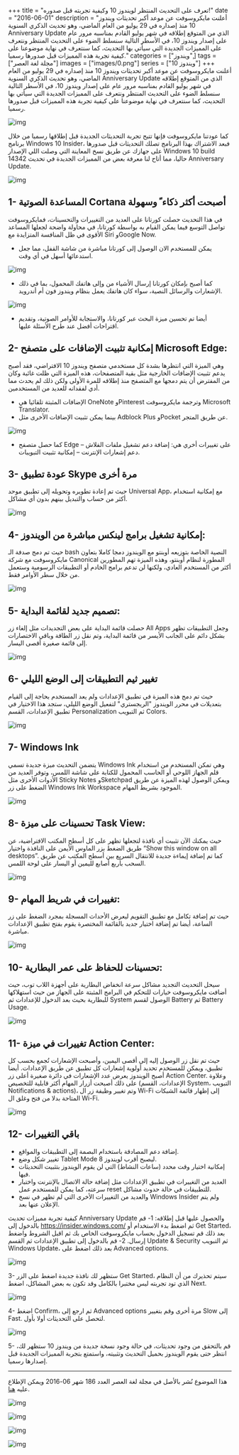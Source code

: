 +++
title = "تعرف على التحديث المنتظر لويندوز 10 وكيفية تجربته قبل صدوره!"
date = "2016-06-01"
description = "أعلنت مايكروسوفت عن موعد أكبر تحديثات ويندوز 10 منذ إصداره في 29 يوليو من العام الماضي، وهو تحديث الذكري السنوية Anniversary Update الذي من المتوقع إطلاقه في شهر يوليو القادم بمناسبه مرور عام على إصدار ويندوز 10، في الأسطر التالية سنسلط الضوء على التحديث المنتظر ونتعرف على المميزات الجديدة التي سيأتي بها التحديث، كما سنتعرف في نهاية موضوعنا على كيفية تجربة هذه المميزات قبل صدورها رسميا."
categories = ["ويندوز",]
tags = ["مجلة لغة العصر"]
images = ["images/0.png"]
series = ["ويندوز 10"]
+++
أعلنت مايكروسوفت عن موعد أكبر تحديثات ويندوز 10 منذ إصداره في 29 يوليو من العام الماضي، وهو تحديث الذكري السنوية Anniversary Update الذي من المتوقع إطلاقه في شهر يوليو القادم بمناسبه مرور عام على إصدار ويندوز 10، في الأسطر التالية سنسلط الضوء على التحديث المنتظر ونتعرف على المميزات الجديدة التي سيأتي بها التحديث، كما سنتعرف في نهاية موضوعنا على كيفية تجربة هذه المميزات قبل صدورها رسميا.

![img](images/1.png)

كما عودتنا مايكروسوفت فإنها تتيح تجربة التحديثات الجديدة قبل إطلاقها رسميا من خلال برنامج Windows 10 Insider، فبعد الاشتراك بهذا البرنامج تصلك التحديثات قبل صدورها على جهازك عن طريق نسخ المعاينة التي وصلت اللي الإصدار Windows 10 build 14342 حاليا، مما أتاح لنا معرفة بعض من المميزات الجديدة في تحديث Anniversary Update.

![img](images/2.png)

## 1- المساعدة الصوتية Cortana أصبحت أكثر ذكاء ً وسهولة

في هذا التحديث حصلت كورتانا على العديد من التغييرات والتحسينات، فمايكروسوفت تواصل التوسع فيما يمكن القيام به بواسطة كورتانا، في محاولة واضحة لجعلها المساعد الأقوى في ظل المنافسة المتزايدة مع Siri وGoogle Now.

- يمكن للمستخدم الان الوصول إلى كورتانا مباشرة من شاشة القفل، مما جعل استدعائها أسهل في أي وقت.

![img](images/3.png)

- كما أصبح بإمكان كورتانا إرسال الأشياء من وإلى هاتفك المحمول، بما في ذلك الإشعارات والرسائل النصية، سواء كان هاتفك يعمل بنظام ويندوز فون أم أندرويد.

![img](images/4.png)

- أيضا تم تحسين ميزة البحث عبر كورتانا، والاستجابة للأوامر الصوتية، وتقديم اقتراحات أفضل عند طرح الأسئلة عليها.

## 2- إمكانية تثبيت الإضافات على متصفح Microsoft Edge:

وهي الميزة التي انتظرها بشدة كل مستخدمي متصفح ويندوز 10 الافتراضي، فقد أصبح يدعم تثبيت الإضافات الخارجية مثل بقية المتصفحات، هذه الميزة التي ظلت غائبة وكان من المفترض أن يتم دمجها مع المتصفح منذ إطلاقه للمرة الأولى ولكن ذلك لم يحدث مما أدي لفقدانه للعديد من المستخدمين.

- الإضافات المثبتة تلقائيا هي OneNote وPinterest وترجمة مايكروسوفت Microsoft Translator.
- بينما يمكن تثبيت الإضافات الأخرى مثل Adblock Plus وPocket عن طريق المتجر.

![img](images/5.jpg)

- كما حصل متصفح Edge على تغييرات أخري هي:
إضافة دعم تشغيل ملفات الفلاش – دعم إشعارات الإنترنت – إمكانية تثبيت التبويبات.

## 3- عودة تطبيق Skype مرة أخرى

حيث تم إعادة تطويره وتحويله إلى تطبيق موحد Universal App، مع إمكانية استخدام أكثر من حساب والتبديل بينهم بدون أي مشاكل.

![img](images/6.png)

## 4- إمكانية تشغيل برامج لينكس مباشرة من الويندوز:

حيث تم دمج صدفة الـ bash النصية الخاصة بتوزيعه أوبنتو مع الويندوز دمجا كاملا بتعاون مايكروسوفت مع شركة Canonical المطورة لنظام أوبنتو، وهذه الميزة تهم المطورين أكثر من المستخدم العادي، ولكنها لن تدعم برامج الخادم أو التطبيقات الرسومية وستعمل من خلال سطر الأوامر فقط.

![img](images/7.png)

## 5- تصميم جديد لقائمة البداية:

حصلت قائمة البداية على بعض التجديدات مثل إلغاء زر All Apps وجعل التطبيقات تظهر بشكل دائم على الجانب الأيسر من قائمة البداية، وتم نقل زر الطاقة وباقي الاختصارات إلى قائمة صغيرة أقصى اليسار.

![img](images/8.png)

## 6- تغيير ثيم التطبيقات إلى الوضع الليلي

حيث تم دمج هذه الميزة في تطبيق الإعدادات ولم يعد المستخدم بحاجة إلى القيام بتعديلات في محرر الويندوز "الريجستري" لتفعيل الوضع الليلي، ستجد هذا الاختيار في تطبيق الإعدادات، القسم Personalization ثم التبويب Colors.

![img](images/9.png)

## 7- Windows Ink

يتضمن التحديث ميزة جديدة تسمي Windows Ink وهي تمكن المستخدم من استخدام قلم الجهاز اللوحي أو الحاسب المحمول للكتابة على شاشة اللمس، وتوفر العديد من الأدوات الأخرى مثل Sticky Notes وSketchpad ويمكن الوصول لهذه الميزة عن طريق الضغط على زر Windows Ink Workspace الموجود بشريط المهام.

![img](images/10.png)

## 8- تحسينات على ميزة Task View:

حيث يمكنك الآن تثبيت أي نافذة لتجعلها تظهر على كل أسطح المكتب الافتراضية، عن طريق الضغط بزر الماوس الأيمن على النافذة واختيار “Show this window on all desktops”.
كما تم إضافة إيماءة جديدة للانتقال السريع بين أسطح المكتب عن طريق السحب بأربع أصابع لليمين أو اليسار على لوحة اللمس.

![img](images/11.png)

## 9- تغييرات في شريط المهام:

حيث تم إضافة تكامل مع تطبيق التقويم ليعرض الأحداث المسجلة بمجرد الضغط على زر الساعة، أيضا تم إضافة اختيار جديد بالقائمة المختصرة يقوم بفتح تطبيق الإعدادات مباشرة.

![img](images/12.png)

## 10- تحسينات للحفاظ على عمر البطارية:

سيحل التحديث التجديد مشاكل سرعة انخفاض البطارية على أجهزة اللاب توب، حيث أضافت مايكروسوفت خيارات للتحكم في البرامج المثبتة على الجهاز من حيث استهلاكها للبطارية بحيث بعد الدخول للإعدادات ثم System الوصول لقسم Battery ثم Battery Usage.

![img](images/13.png)

## 11- تغييرات في ميزة Action Center:

حيث تم نقل زر الوصول إليه إلى أقصى اليمين، وأصبحت الإشعارات تُجمع بحسب كل تطبيق، ويمكن للمستخدم تحديد أولوية إشعارات كل تطبيق عن طريق الإعدادات.
أيضا أصبح الويندوز يعرض عدد الإشعارات في دائرة صغيرة أعلى زر Action Center.
وعلاوة على ذلك أصبحت أزرار المهام أكثر قابلية للتخصيص (الإعدادات، القسم System، التبويب Notifications & actions)، وتم تغيير وظيفة زر ال Wi-Fi إلى إظهار قائمة الشبكات المتاحة بدلا من فتح وغلق ال Wi-Fi.

![img](images/14.png)

## 12- باقي التغييرات

- إضافة دعم المصادقة باستخدام البصمة إلى التطبيقات والمواقع.
- تغيير شكل وضع Tablet Mode ليصبح أقرب لويندوز 8.
- إمكانية اختيار وقت محدد (ساعات النشاط) التي لن يقوم الويندوز بتثبيت التحديثات فيها.
- العديد من التغييرات في تطبيق الإعدادات مثل إضافة حالة الاتصال بالإنترنت واختبار سرعته، كما يمكن للمستخدم عمل reset للتطبيقات في حالة حدوث مشاكل.
- والعديد من التغييرات الأخرى التي لم تظهر في نسخ Windows Insider ولم يتم الإعلان عنها بعد.

كيفية تجربة مميزات تحديث Anniversary Update والحصول عليها قبل إطلاقه:
1- قم بالدخول إلى https://insider.windows.com/ ثم اضغط بدء الاستخدام‬ أو Get Started، بعد ذلك قم تسجيل الدخول بحساب مايكروسوفت الخاص بك ثم اقبل الشروط واضغط إرسال.
2- قم بالدخول إلى تطبيق الإعدادات ثم القسم Update & Security ثم التبويب Windows Update، بعد ذلك اضغط على Advanced options.

![img](images/15.png)

3- ستظهر لك نافذة جديدة اضغط على الزر Get Started، سيتم تحذيرك من أن النظام الذي تود تجربته ليس مختبرا بالكامل وقد تكون به بعض المشاكل، اضغط Next.

![img](images/16.jpg)

4- اضغط Confirm، ثم ارجع إلى Advanced options مرة أخرى وقم بتغيير Slow إلى Fast. لتحصل على التحديثات أولا بأول.

![img](images/17.png)

5- قم بالتحقق من وجود تحديثات، في حالة وجود نسخة جديدة من ويندوز 10 ستظهر لك، انتظر حتى يقوم الويندوز بحميل التحديث وتثبيته، واستمتع بتجربة المميزات الجديدة قبل إصدارها رسميا.

---

هذا الموضوع نُشر باﻷصل في مجلة لغة العصر العدد 186 شهر 06-2016 ويمكن الإطلاع عليه [هنا](https://drive.google.com/file/d/1TdbDItdt3oW2spC75DIG-lEzQulReOE0/view?usp=sharing).

![img](images/186-1.png)

![img](images/186-5.png)

![img](images/186-6.png)

![img](images/186-7.png)

